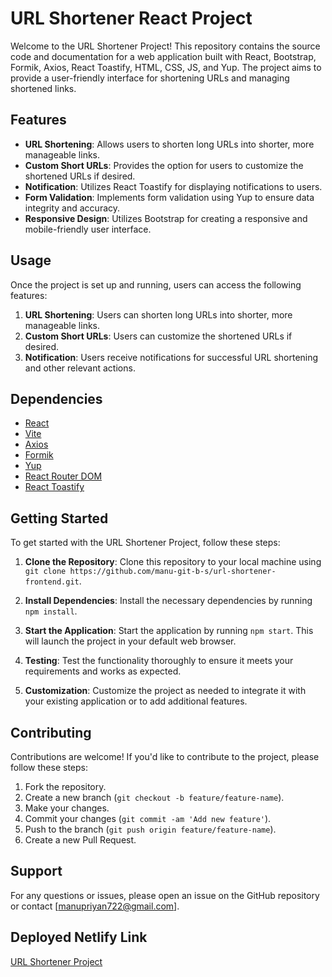 # URL Shortener React Project

Welcome to the URL Shortener Project! This repository contains the source code and documentation for a web application built with React, Bootstrap, Formik, Axios, React Toastify, HTML, CSS, JS, and Yup. The project aims to provide a user-friendly interface for shortening URLs and managing shortened links.

## Features

- **URL Shortening**: Allows users to shorten long URLs into shorter, more manageable links.
- **Custom Short URLs**: Provides the option for users to customize the shortened URLs if desired.
- **Notification**: Utilizes React Toastify for displaying notifications to users.
- **Form Validation**: Implements form validation using Yup to ensure data integrity and accuracy.
- **Responsive Design**: Utilizes Bootstrap for creating a responsive and mobile-friendly user interface.

## Usage

Once the project is set up and running, users can access the following features:

1. **URL Shortening**: Users can shorten long URLs into shorter, more manageable links.
2. **Custom Short URLs**: Users can customize the shortened URLs if desired.
3. **Notification**: Users receive notifications for successful URL shortening and other relevant actions.

## Dependencies

- [React](https://reactjs.org/)
- [Vite](https://vitejs.dev/)
- [Axios](https://axios-http.com/)
- [Formik](https://formik.org/)
- [Yup](https://github.com/jquense/yup)
- [React Router DOM](https://reactrouter.com/)
- [React Toastify](https://fkhadra.github.io/react-toastify/)

## Getting Started

To get started with the URL Shortener Project, follow these steps:

1. **Clone the Repository**: Clone this repository to your local machine using `git clone https://github.com/manu-git-b-s/url-shortener-frontend.git`.

2. **Install Dependencies**: Install the necessary dependencies by running `npm install`.

3. **Start the Application**: Start the application by running `npm start`. This will launch the project in your default web browser.

4. **Testing**: Test the functionality thoroughly to ensure it meets your requirements and works as expected.

5. **Customization**: Customize the project as needed to integrate it with your existing application or to add additional features.

## Contributing

Contributions are welcome! If you'd like to contribute to the project, please follow these steps:

1. Fork the repository.
2. Create a new branch (`git checkout -b feature/feature-name`).
3. Make your changes.
4. Commit your changes (`git commit -am 'Add new feature'`).
5. Push to the branch (`git push origin feature/feature-name`).
6. Create a new Pull Request.

## Support

For any questions or issues, please open an issue on the GitHub repository or contact [manupriyan722@gmail.com].

## Deployed Netlify Link

[URL Shortener Project](https://password-reset-api-gs13.onrender.com)
